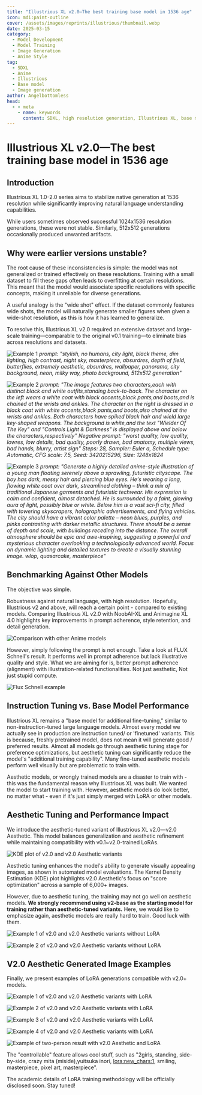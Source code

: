 ```yaml
---
title: "Illustrious XL v2.0—The best training base model in 1536 age"
icon: mdi:paint-outline
cover: /assets/images/reprints/illustrious/thumbnail.webp
date: 2025-03-15
category:
  - Model Development
  - Model Training
  - Image Generation
  - Anime Style
tag:
  - SDXL
  - Anime
  - Illustrious
  - Base model
  - Image generation
author: Angelbottomless
head:
  - - meta
    - name: keywords
      content: SDXL, high resolution generation, Illustrious XL, base model
---
```


# Illustrious XL v2.0—The best training base model in 1536 age

## Introduction

Illustrious XL 1.0-2.0 series aims to stabilize native generation at 1536 resolution while significantly improving natural language understanding capabilities.

While users sometimes observed successful 1024x1536 resolution generations, these were not stable. Similarly, 512x512 generations occasionally produced unwanted artifacts.

## Why were earlier versions unstable?

The root cause of these inconsistencies is simple: the model was not generalized or trained effectively on these resolutions. Training with a small dataset to fill these gaps often leads to overfitting at certain resolutions. This meant that the model would associate specific resolutions with specific concepts, making it unreliable for diverse generations.

A useful analogy is the "wide shot" effect. If the dataset commonly features wide shots, the model will naturally generate smaller figures when given a wide-shot resolution, as this is how it has learned to generalize.

To resolve this, Illustrious XL v2.0 required an extensive dataset and large-scale training—comparable to the original v0.1 training—to eliminate bias across resolutions and datasets.

![Example 1](/assets/images/reprints/illustrious/0.png)
*prompt: "stylish, no humans, city light, black theme, dim lighting, high contrast, night sky, masterpiece, absurdres, depth of field, butterflies, extremely aesthetic, absurdres, wallpaper, panorama, city background, neon, milky way, photo background, 512x512 generation"*

![Example 2](/assets/images/reprints/illustrious/1.png)
*prompt: "The image features two characters,each with distinct black and white outfits,standing back-to-back. The character on the left wears a white coat with black accents,black pants,and boots,and is chained at the wrists and ankles. The character on the right is dressed in a black coat with white accents,black pants,and boots,also chained at the wrists and ankles. Both characters have spiked black hair and wield large key-shaped weapons. The background is white,and the text \"Wielder Of The Key\" and \"Controls Light & Darkness\" is displayed above and below the characters,respectively"
Negative prompt: "worst quality, low quality, lowres, low details, bad quality, poorly drawn, bad anatomy, multiple views, bad hands, blurry, artist sign" 
Steps: 28, Sampler: Euler a, Schedule type: Automatic, CFG scale: 7.5, Seed: 3420215296, Size: 1248x1824*

![Example 3](/assets/images/reprints/illustrious/2.png)
*prompt: "Generate a highly detailed anime-style illustration of a young man floating serenely above a sprawling, futuristic cityscape. The boy has dark, messy hair and piercing blue eyes. He's wearing a long, flowing white coat over dark, streamlined clothing – think a mix of traditional Japanese garments and futuristic techwear. His expression is calm and confident, almost detached. He is surrounded by a faint, glowing aura of light, possibly blue or white. Below him is a vast sci-fi city, filled with towering skyscrapers, holographic advertisements, and flying vehicles. The city should have a vibrant color palette – neon blues, purples, and pinks contrasting with darker metallic structures. There should be a sense of depth and scale, with buildings receding into the distance. The overall atmosphere should be epic and awe-inspiring, suggesting a powerful and mysterious character overlooking a technologically advanced world. Focus on dynamic lighting and detailed textures to create a visually stunning image. wlop, quasarcake, masterpiece"*

## Benchmarking Against Other Models

The objective was simple.

Robustness against natural language, with high resolution. Hopefully, Illustrious v2 and above, will reach a certain point - compared to existing models. Comparing Illustrious XL v2.0 with NoobAI-XL and Animagine XL 4.0 highlights key improvements in prompt adherence, style retention, and detail generation.

![Comparison with other Anime models](/assets/images/reprints/illustrious/3.png)

However, simply following the prompt is not enough. Take a look at FLUX Schnell's result. It performs well in prompt adherence but lack illustrative quality and style. What we are aiming for is, better prompt adherence (alignment) with illustration-related functionalities. Not just aesthetic, Not just stupid compute.

![Flux Schnell example](/assets/images/reprints/illustrious/4.png)

## Instruction Tuning vs. Base Model Performance

Illustrious XL remains a "base model for additional fine-tuning," similar to non-instruction-tuned large language models. Almost every model we actually see in production are instruction tuned/ or 'finetuned' variants. This is because, freshly pretrained model, does not mean it will generate good / preferred results. Almost all models go through aesthetic tuning stage for preference optimizations, but aesthetic tuning can significantly reduce the model's "additional training capability". Many fine-tuned aesthetic models perform well visually but are problematic to train with.

Aesthetic models, or wrongly trained models are a disaster to train with - this was the fundamental reason why Illustrious XL was built. We wanted the model to start training with. However, aesthetic models do look better, no matter what - even if it's just simply merged with LoRA or other models.

## Aesthetic Tuning and Performance Impact

We introduce the aesthetic-tuned variant of Illustrious XL v2.0—v2.0 Aesthetic. This model balances generalization and aesthetic refinement while maintaining compatibility with v0.1~v2.0-trained LoRAs.

![KDE plot of v2.0 and v2.0 Aesthetic variants](/assets/images/reprints/illustrious/5.png)

Aesthetic tuning enhances the model's ability to generate visually appealing images, as shown in automated model evaluations. The Kernel Density Estimation (KDE) plot highlights v2.0 Aesthetic's focus on "score optimization" across a sample of 6,000+ images.

However, due to aesthetic tuning, the training may not go well on aesthetic models. **We strongly recommend using v2-base as the starting model for training rather than aesthetic-tuned variants.** Here, we would like to emphasize again, aesthetic models are really hard to train. Good luck with them.

![Example 1 of v2.0 and v2.0 Aesthetic variants without LoRA](/assets/images/reprints/illustrious/6.png)

![Example 2 of v2.0 and v2.0 Aesthetic variants without LoRA](/assets/images/reprints/illustrious/7.png)

## V2.0 Aesthetic Generated Image Examples

Finally, we present examples of LoRA generations compatible with v2.0+ models.

![Example 1 of v2.0 and v2.0 Aesthetic variants with LoRA](/assets/images/reprints/illustrious/8.png)

![Example 2 of v2.0 and v2.0 Aesthetic variants with LoRA](/assets/images/reprints/illustrious/9.png)

![Example 3 of v2.0 and v2.0 Aesthetic variants with LoRA](/assets/images/reprints/illustrious/10.png)

![Example 4 of v2.0 and v2.0 Aesthetic variants with LoRA](/assets/images/reprints/illustrious/11.png)

![Example of two-person result with v2.0 Aesthetic and LoRA](/assets/images/reprints/illustrious/12.png)

The "controllable" feature allows cool stuff, such as "2girls, standing, side-by-side, crazy mita (miside),yuitsuka inori, <lora:new_chars:1>, smiling, masterpiece, pixel art, masterpiece".

The academic details of LoRA training methodology will be officially disclosed soon. Stay tuned!
